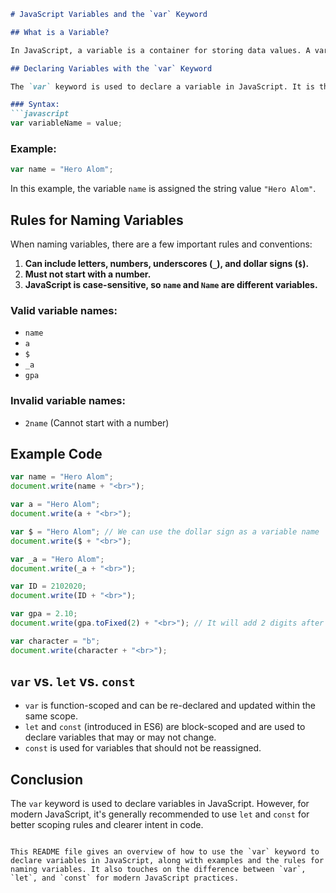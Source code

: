 ```markdown
# JavaScript Variables and the `var` Keyword

## What is a Variable?

In JavaScript, a variable is a container for storing data values. A variable allows you to store a value (like a number, string, or object) that can be used and manipulated throughout your program. Variables can hold different types of data such as numbers, strings, or even more complex data types like arrays and objects.

## Declaring Variables with the `var` Keyword

The `var` keyword is used to declare a variable in JavaScript. It is the traditional way of declaring variables and is function-scoped, which means the variable is available within the function in which it is defined.

### Syntax:
```javascript
var variableName = value;
```

### Example:
```javascript
var name = "Hero Alom";
```
In this example, the variable `name` is assigned the string value `"Hero Alom"`.

## Rules for Naming Variables

When naming variables, there are a few important rules and conventions:

1. **Can include letters, numbers, underscores (`_`), and dollar signs (`$`).**
2. **Must not start with a number.**
3. **JavaScript is case-sensitive, so `name` and `Name` are different variables.**

### Valid variable names:
- `name`
- `a`
- `$`
- `_a`
- `gpa`

### Invalid variable names:
- `2name` (Cannot start with a number)

## Example Code

```javascript
var name = "Hero Alom";
document.write(name + "<br>");

var a = "Hero Alom";
document.write(a + "<br>");

var $ = "Hero Alom"; // We can use the dollar sign as a variable name
document.write($ + "<br>");

var _a = "Hero Alom";
document.write(_a + "<br>");

var ID = 2102020;
document.write(ID + "<br>");

var gpa = 2.10;
document.write(gpa.toFixed(2) + "<br>"); // It will add 2 digits after the point

var character = "b";
document.write(character + "<br>");
```


## `var` vs. `let` vs. `const`

- `var` is function-scoped and can be re-declared and updated within the same scope.
- `let` and `const` (introduced in ES6) are block-scoped and are used to declare variables that may or may not change.
- `const` is used for variables that should not be reassigned.

## Conclusion

The `var` keyword is used to declare variables in JavaScript. However, for modern JavaScript, it's generally recommended to use `let` and `const` for better scoping rules and clearer intent in code.


```

This README file gives an overview of how to use the `var` keyword to declare variables in JavaScript, along with examples and the rules for naming variables. It also touches on the difference between `var`, `let`, and `const` for modern JavaScript practices.